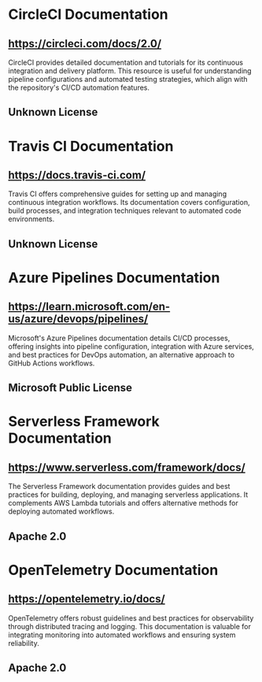# CircleCI Documentation
## https://circleci.com/docs/2.0/
CircleCI provides detailed documentation and tutorials for its continuous integration and delivery platform. This resource is useful for understanding pipeline configurations and automated testing strategies, which align with the repository's CI/CD automation features.
## Unknown License

# Travis CI Documentation
## https://docs.travis-ci.com/
Travis CI offers comprehensive guides for setting up and managing continuous integration workflows. Its documentation covers configuration, build processes, and integration techniques relevant to automated code environments.
## Unknown License

# Azure Pipelines Documentation
## https://learn.microsoft.com/en-us/azure/devops/pipelines/
Microsoft's Azure Pipelines documentation details CI/CD processes, offering insights into pipeline configuration, integration with Azure services, and best practices for DevOps automation, an alternative approach to GitHub Actions workflows.
## Microsoft Public License

# Serverless Framework Documentation
## https://www.serverless.com/framework/docs/
The Serverless Framework documentation provides guides and best practices for building, deploying, and managing serverless applications. It complements AWS Lambda tutorials and offers alternative methods for deploying automated workflows.
## Apache 2.0

# OpenTelemetry Documentation
## https://opentelemetry.io/docs/
OpenTelemetry offers robust guidelines and best practices for observability through distributed tracing and logging. This documentation is valuable for integrating monitoring into automated workflows and ensuring system reliability.
## Apache 2.0
